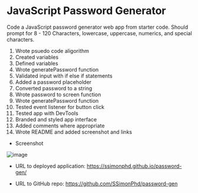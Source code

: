 # JavaScript Password Generator

Code a JavaScript password generator web app from starter code. Should prompt for 8 - 120 Characters, lowercase, uppercase, numerics, and special characters.

1. Wrote psuedo code aligorithm
2. Created variables
3. Defined variables
4. Wrote generatePassword function
5. Validated input with if else if statements
6. Added a password placeholder
7. Converted password to a string
8. Wrote password to screen function
9. Wrote generatePassword function
10. Tested event listener for button click
11. Tested app with DevTools
12. Branded and styled app interface
13. Added comments where appropriate
14. Wrote README and added screenshot and links

- Screenshot

![image](https://user-images.githubusercontent.com/60651145/185500719-9595f6be-a2a8-4cfb-a384-4f8253e49142.png)

- URL to deployed application:
https://ssimonphd.github.io/password-gen/

- URL to GitHub repo:
https://github.com/SSimonPhd/password-gen 